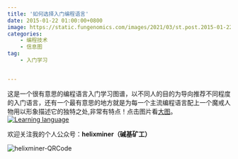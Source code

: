 ```yaml
---
title: '如何选择入门编程语言'
date: 2015-01-22 01:00:00+0800
image: https://static.fungenomics.com/images/2021/03/st.post.2015-01-22.ProgramToStart.png
categories:
    - 编程技术
    - 信息图
tag:
    - 入门学习


---
```


这是一个很有意思的编程语言入门学习图谱，以不同人的目的为导向推荐不同程度的入门语言，还有一个最有意思的地方就是为每一个主流编程语言配上一个魔戒人物用以形象描述它的独特之处,非常有特点！点击图片看[大图](http://image.fungenomics.com/st.post.2015-01-22.ProgramToStart.png)。
[![Learning language](https://static.fungenomics.com/images/2021/03/st.post.2015-01-22.ProgramToStart-20210327223817274.png)](http://image.fungenomics.com/st.post.2015-01-22.ProgramToStart.png)


欢迎关注我的个人公众号：**helixminer（碱基矿工）**

![helixminer-QRCode](https://static.fungenomics.com/images/2021/03/helixminer-mid-red-20210327223738654-20210327223817467.png)